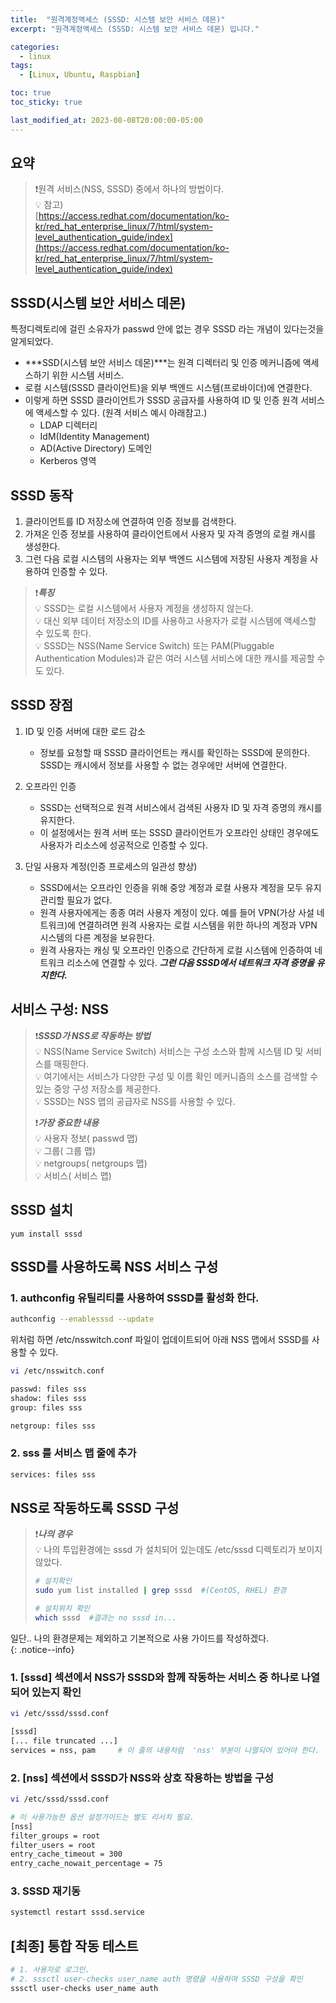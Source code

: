 ```yaml
---
title:  "원격계정액세스 (SSSD: 시스템 보안 서비스 데몬)"
excerpt: "원격계정액세스 (SSSD: 시스템 보안 서비스 데몬) 입니다."

categories:
  - linux
tags:
  - [Linux, Ubuntu, Raspbian]

toc: true
toc_sticky: true

last_modified_at: 2023-08-08T20:00:00-05:00
---
```


## 요약
> ❗원격 서비스(NSS, SSSD) 중에서 하나의 방법이다.  
> 💡 참고)  
> [https://access.redhat.com/documentation/ko-kr/red_hat_enterprise_linux/7/html/system-level_authentication_guide/index](https://access.redhat.com/documentation/ko-kr/red_hat_enterprise_linux/7/html/system-level_authentication_guide/index)


## SSSD(시스템 보안 서비스 데몬)
특정디렉토리에 걸린 소유자가 passwd 안에 없는 경우 SSSD 라는 개념이 있다는것을 알게되었다.  
  
- ***SSD(시스템 보안 서비스 데몬)***는 원격 디렉터리 및 인증 메커니즘에 액세스하기 위한 시스템 서비스. 
- 로컬 시스템(SSSD 클라이언트)을 외부 백엔드 시스템(프로바이더)에 연결한다. 
- 이렇게 하면 SSSD 클라이언트가 SSSD 공급자를 사용하여 ID 및 인증 원격 서비스에 액세스할 수 있다. (원격 서비스 예시 아래참고.)
    - LDAP 디렉터리
    - IdM(Identity Management)
    - AD(Active Directory) 도메인 
    - Kerberos 영역



## SSSD 동작
1. 클라이언트를 ID 저장소에 연결하여 인증 정보를 검색한다.  
2. 가져온 인증 정보를 사용하여 클라이언트에서 사용자 및 자격 증명의 로컬 캐시를 생성한다.  
3. 그런 다음 로컬 시스템의 사용자는 외부 백엔드 시스템에 저장된 사용자 계정을 사용하여 인증할 수 있다.  
  
> ❗***특징***  
> 💡 SSSD는 로컬 시스템에서 사용자 계정을 생성하지 않는다.  
> 💡 대신 외부 데이터 저장소의 ID를 사용하고 사용자가 로컬 시스템에 액세스할 수 있도록 한다.  
> 💡 SSSD는 NSS(Name Service Switch) 또는 PAM(Pluggable Authentication Modules)과 같은 여러 시스템 서비스에 대한 캐시를 제공할 수도 있다.  



## SSSD 장점
1. ID 및 인증 서버에 대한 로드 감소
    - 정보를 요청할 때 SSSD 클라이언트는 캐시를 확인하는 SSSD에 문의한다. SSSD는 캐시에서 정보를 사용할 수 없는 경우에만 서버에 연결한다.

2. 오프라인 인증
    - SSSD는 선택적으로 원격 서비스에서 검색된 사용자 ID 및 자격 증명의 캐시를 유지한다. 
    - 이 설정에서는 원격 서버 또는 SSSD 클라이언트가 오프라인 상태인 경우에도 사용자가 리소스에 성공적으로 인증할 수 있다. 

3. 단일 사용자 계정(인증 프로세스의 일관성 향상)  
    - SSSD에서는 오프라인 인증을 위해 중앙 계정과 로컬 사용자 계정을 모두 유지 관리할 필요가 없다.
    - 원격 사용자에게는 종종 여러 사용자 계정이 있다. 예를 들어 VPN(가상 사설 네트워크)에 연결하려면 원격 사용자는 로컬 시스템을 위한 하나의 계정과 VPN 시스템의 다른 계정을 보유한다.
    - 원격 사용자는 캐싱 및 오프라인 인증으로 간단하게 로컬 시스템에 인증하여 네트워크 리소스에 연결할 수 있다. ***그런 다음 SSSD에서 네트워크 자격 증명을 유지한다.***



## 서비스 구성: NSS
> ❗***SSSD가 NSS로 작동하는 방법***  
> 💡 NSS(Name Service Switch) 서비스는 구성 소스와 함께 시스템 ID 및 서비스를 매핑한다.  
> 💡 여기에서는 서비스가 다양한 구성 및 이름 확인 메커니즘의 소스를 검색할 수 있는 중앙 구성 저장소를 제공한다.  
> 💡 SSSD는 NSS 맵의 공급자로 NSS를 사용할 수 있다.  
>   
> ❗***가장 중요한 내용***  
> 💡 사용자 정보( passwd 맵)  
> 💡 그룹( 그룹 맵)  
> 💡 netgroups( netgroups 맵)  
> 💡 서비스( 서비스 맵)  
  

    
## SSSD 설치

```
yum install sssd
```
  
## SSSD를 사용하도록 NSS 서비스 구성
### 1. authconfig 유틸리티를 사용하여 SSSD를 활성화 한다.

```bash
authconfig --enablesssd --update
```

위처럼 하면 /etc/nsswitch.conf 파일이 업데이트되어 아래 NSS 맵에서 SSSD를 사용할 수 있다.

```bash
vi /etc/nsswitch.conf 

passwd: files sss 
shadow: files sss 
group: files sss 

netgroup: files sss
```

### 2. sss 를 서비스 맵 줄에 추가

```bash
services: files sss
```


## NSS로 작동하도록 SSSD 구성
> ❗***나의 경우***  
> 💡 나의 투입환경에는 sssd 가 설치되어 있는데도 /etc/sssd 디렉토리가 보이지 않았다.
>   
> ```bash
> # 설치확인
> sudo yum list installed | grep sssd  #(CentOS, RHEL) 환경
> 
> # 설치위치 확인
> which sssd  #결과는 no sssd in...
> 
> ```
  
일단.. 나의 환경문제는 제외하고 기본적으로 사용 가이드를 작성하겠다.  
{: .notice--info}

  
  
### 1. [sssd] 섹션에서 NSS가 SSSD와 함께 작동하는 서비스 중 하나로 나열되어 있는지 확인

```bash
vi /etc/sssd/sssd.conf

[sssd] 
[... file truncated ...] 
services = nss, pam     # 이 줄의 내용처럼  'nss' 부분이 나열되어 있어야 한다.
```


### 2. [nss] 섹션에서 SSSD가 NSS와 상호 작용하는 방법을 구성

```bash
vi /etc/sssd/sssd.conf

# 이 사용가능한 옵션 설정가이드는 별도 리서치 필요.
[nss] 
filter_groups = root 
filter_users = root 
entry_cache_timeout = 300 
entry_cache_nowait_percentage = 75

```

### 3. SSSD 재기동

```bash
systemctl restart sssd.service
````


## [최종] 통합 작동 테스트

```bash
# 1. 사용자로 로그인. 
# 2. sssctl user-checks user_name auth 명령을 사용하여 SSSD 구성을 확인
sssctl user-checks user_name auth

```


